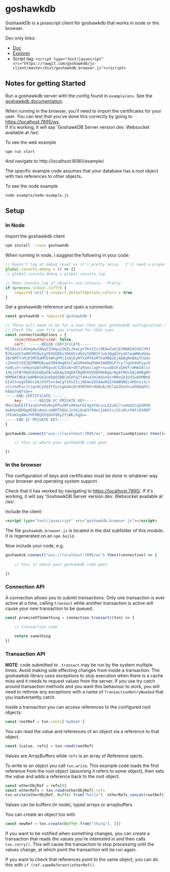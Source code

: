 # goshawkdb

GoshawkDb is a javascript client for goshawkdb that works in node or the browser.

Dev only links:
* [Doc](https://rawgit.com/goshawkdb/js-client/master/doc/index.html)
* [Explorer](https://rawgit.com/goshawkdb/visualizer/master/index.html)
* Script tag: `<script type="text/javascript" src="https://rawgit.com/goshawkdb/js-client/master/dist/goshawkdb.browser.js"></script>`

## Notes for getting Started

Run a goshawkdb server with the config found in `example/env`.  See the [goshawkdb documentation](https://goshawkdb.io/documentation.html).

When running in the browser, you'll need to import the certificates for your user.  You can 
test that you've done this correctly by going to [https://localhost:7895/ws](https://localhost:7895/).  
If it's working, it will say 'GoshawkDB Server version dev. Websocket available at /ws'.

To see the web example

```
npm run start
```

And navigate to http://localhost:8080/example/

The specific example code assumes that your database has a root object
with two references to other objects.

To see the node example

```
node example/node-example.js
```

## Setup

### In Node

Import the goshawkdb client

```bash
npm install --save goshawkdb
```

When running in node, I suggest the following in your code:

```js
// Doesn't log at debug level as it's pretty noisy.  I'll need a proper logging solution soon...
global.console.debug = () => {}
// global.console.debug = global.console.log

// Make console.log of objects use colours.  Pretty
if (process.stdout.isTTY) {
	require('util').inspect.defaultOptions.colors = true
}
```

Get a goshawkdb reference and open a connection:

```js
const goshawkdb = require('goshawkdb')

// These will need to be for a user that your goshawkdb configuration allows.
// Check the .pem file you created for that user.
const connectionOptions = {
	rejectUnauthorized: false,
	cert: `-----BEGIN CERTIFICATE-----
MIIBszCCAVmgAwIBAgIIUHgu22HZLJkwCgYIKoZIzj0EAwIwOjESMBAGA1UEChMJ
R29zaGF3a0RCMSQwIgYDVQQDExtDbHVzdGVyIENBIFJvb3QgQ2VydGlmaWNhdGUw
IBcNMTYxMjE5MTEwMTE4WhgPMjIxNjEyMTkxMTAxMThaMBQxEjAQBgNVBAoTCUdv
c2hhd2tEQjBZMBMGByqGSM49AgEGCCqGSM49AwEHA0IABEBLPJry7JgUU4UFyycU
ho0Lut+/eHgo5pBrXP0gsdC52DX3A+dETyRSmilagFrnxxdEUFxEHVF/dMmX4liv
14GjbTBrMA4GA1UdDwEB/wQEAwIHgDATBgNVHSUEDDAKBggrBgEFBQcDAjAMBgNV
HRMBAf8EAjAAMBkGA1UdDgQSBBCbGXFg2f4Hu4302AGGnOs+MBsGA1UdIwQUMBKA
EI4ItnwgV5AGs2bJdVP5os4wCgYIKoZIzj0EAwIDSAAwRQIhANBON8j48On2jd/+
sCzxhdFur/tJqc0CyKQIFXy3zgGmAiBr0VBtKK+OGBxA/QSlqGZGed+udOQ0qHYi
kBqGTwQfvQ==
-----END CERTIFICATE-----`,
	key: `-----BEGIN EC PRIVATE KEY-----
MHcCAQEEIF3aJdsPnKsMxpPPa2RFx0R4oFGF4gXYHLsuL62v6L7+oAoGCCqGSM49
AwEHoUQDQgAEQEs8mvLsmBRThQXLJxSGjQu63794eCjmkGtc/SCx0LnYNfcD50RP
JFKaKVqAWufHF0RQXEQdUX90yZfiWK/XgQ==
-----END EC PRIVATE KEY-----`
}

goshawkdb.connect("wss://localhost:7895/ws", connectionOptions).then((connection) => {

    // this is where your goshawkdb code goes

})
```

### In the browser

The configuration of keys and certificates must be done in whatever way your browser
and operating system support.

Check that it has worked by navigating to [https://localhost:7895/](https://localhost:7895/).
If it's working, it will say 'GoshawkDB Server version dev. Websocket available at /ws'.

Include the client:

```html
<script type="text/javascript" src="goshawkdb.browser.js"></script>
```

The file `goshawkdb.browser.js` is located in the dist subfolder of this module.
It is regenerated on an `npm build`.

Now include your code, e.g.

```js
goshawksb.connect("wss://localhost:7895/ws").then((connection) => {
  
    // this is where your goshawkdb code goes

})
```

### Connection API

A connection allows you to submit transactions.  Only one transaction is ever active at a time, calling `transact` while
another transaction is active will cause your new transaction to be queued.

```js
const promiseOfSomething = connection.transact((txn) => {

	// transaction code

    return something
})
```

### Transaction API

**NOTE**: code submitted to `.transact` may be run by the system multiple times. Avoid making side effecting changes
from inside a transaction.  The goshawksb library uses exceptions to stop execution when there is a cache miss and it
needs to request values from the server.  If you use try catch around transaction methods and you want this behaviour
to work, you will need to rethrow any exceptions with a name of `TransactionRetryNeeded` that you inadvertantly catch.

Inside a transaction you can access references to the configured root objects:

```js
const rootRef = txn.roots['myRoot']
```

You can read the value and references of an object via a reference to that object.

```js
const {value, refs} = txn.read(rootRef)
```

Values are ArrayBuffers while `refs` is an array of Reference ojects.

To write to an object you call `txn.write`.  This example code loads the first reference from
the root object (assuming it refers to some object), then sets the value and adds a reference back to the root object.

```js
const otherObjRef = refs[0]
const otherRefs = txn.read(otherObjRef).refs
txn.write(otherObjRef, Buffer.from("hello"), otherRefs.concat(rootRef))
```

Values can be buffers (in node), typed arrays or arraybuffers.

You can create an object too with

```js
const newRef = txn.create(Buffer.from("thing"), [])
```

If you want to be notified when something changes, you can create a transaction that reads the values you're interested
in and then calls `txn.retry()`.  This will cause the transaction to stop processing until the values change, at which
point the transaction will be run again.

If you want to check that references point to the same object, you can do this with `if (ref.sameReferent(otherRef))`.
